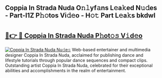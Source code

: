 ## Coppia In Strada Nuda O𝚗𝚕yf𝚊ns L𝚎a𝚔ed N𝚞𝚍es - Part-I1Z P𝚑𝚘tos Vi𝚍𝚎o - H𝚘𝚝 Part L𝚎a𝚔s bkdwI

# <h2><a href="http://kf60mdf.oniu.top/?m=Coppia+In+Strada+Nuda">🔗👉 🔴 Coppia In Strada Nuda P𝚑ot𝚘𝚜 V𝚒d𝚎o</a></h2>

[![Coppia In Strada Nuda Nu𝚍e𝚜](https://i.imgur.com/0qMVB7G.gif)](http://kf60mdf.oniu.top/?m=Coppia+In+Strada+Nuda)
Web-based entertainer and multimedia designer Coppia In Strada Nuda, acclaimed for publishing dance and lifestyle tutorials through popular dance sequences and compact clips. Outstanding artist Coppia In Strada Nuda, celebrated for their exceptional abilities and accomplishments in the realm of entertainment.  
